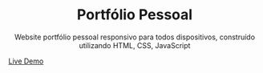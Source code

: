 <!DOCTYPE html>
<html>
<body>
<h1 align="center">Portfólio Pessoal</h1>

<p align="center">Website portfólio pessoal responsivo para todos dispositivos, construído utilizando HTML, CSS, JavaScript</p>

<a href="https://github.com/janderwow/janderwow.github.io/tree/staging">Live Demo</a>

</body>
</html>